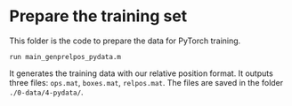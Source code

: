 # Prepare the training set
This folder is the code to prepare the data for PyTorch training.
```
run main_genprelpos_pydata.m
```
It generates the training data with our relative position format. 
It outputs three files: `ops.mat`, `boxes.mat`, `relpos.mat`.
The files are saved in the folder `./0-data/4-pydata/`.